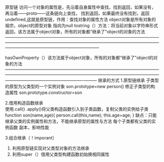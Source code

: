 原型链
访问一个对象的属性是，先沿着自身属性中查找，找到返回，如果没有，再沿着——proto——这条链向上查找，
找到返回，如果最终没有找到，返回undefined,这就是原型链，作用：查找对象的属性方法
object对象是所有对象的祖宗，object的原型对象 指向为null
tostring（）方法：将当前对象以字符串形式返回，该方法属于object对象，所有的对象都“继承了”object的对象的方法
——————————————————————————————————————————————————————————————————————————————————————————————

hasOwnProperty（）该方法属于object对象，所有的对象都“继承了”object的对象的方法
——————————————————————————————————————————————————————————————————————————————————————————-———
继承的方式
1.原型链继承 
子类型的原型为父类型的一个实例对象
son.prototype=new person()
修正子类型的构造属性
son.prototype.constructor=son




  2.借用构造函数继承  
  使用.call()  .apply()将父类构造函数引入到子类函数，复制父类的实例给子类
  function son(name,age){
    person.call(this,name);
    this.age=age;
  }
  缺点：只能继承父类的实例属性和方法，不能继承原型的属性与方法
  每个子类都有父类的实例函数 副本，影响性能
  
  
  
   3.组合继承（！imporant）
   1. 利用原型链实现对父类型对象的方法继承
   2. 利用super（）借用父类型构建函数初始换相同属性
